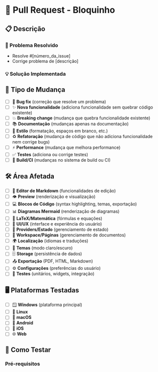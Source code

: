 # 🚀 Pull Request - Bloquinho

## 📋 Descrição

<!-- Descreva brevemente as mudanças implementadas -->

### 🎯 Problema Resolvido
<!-- Link para a issue relacionada ou descrição do problema -->
- Resolve #[número_da_issue]
- Corrige problema de [descrição]

### 💡 Solução Implementada
<!-- Explique como você resolveu o problema -->

## 🔧 Tipo de Mudança

- [ ] 🐛 **Bug fix** (correção que resolve um problema)
- [ ] ✨ **Nova funcionalidade** (adiciona funcionalidade sem quebrar código existente)
- [ ] 💥 **Breaking change** (mudança que quebra funcionalidade existente)
- [ ] 📚 **Documentação** (mudanças apenas na documentação)
- [ ] 🎨 **Estilo** (formatação, espaços em branco, etc.)
- [ ] ♻️ **Refatoração** (mudança de código que não adiciona funcionalidade nem corrige bugs)
- [ ] ⚡ **Performance** (mudança que melhora performance)
- [ ] ✅ **Testes** (adiciona ou corrige testes)
- [ ] 🔧 **Build/CI** (mudanças no sistema de build ou CI)

## 🛠️ Área Afetada

- [ ] 📝 **Editor de Markdown** (funcionalidades de edição)
- [ ] 👁️ **Preview** (renderização e visualização)
- [ ] 💻 **Blocos de Código** (syntax highlighting, temas, exportação)
- [ ] 📊 **Diagramas Mermaid** (renderização de diagramas)
- [ ] 🧮 **LaTeX/Matemática** (fórmulas e equações)
- [ ] 🎨 **UI/UX** (interface e experiência do usuário)
- [ ] 🔌 **Providers/Estado** (gerenciamento de estado)
- [ ] 📁 **Workspace/Páginas** (gerenciamento de documentos)
- [ ] 🌍 **Localização** (idiomas e traduções)
- [ ] 🎨 **Temas** (modo claro/escuro)
- [ ] 🗄️ **Storage** (persistência de dados)
- [ ] 📤 **Exportação** (PDF, HTML, Markdown)
- [ ] ⚙️ **Configurações** (preferências do usuário)
- [ ] 🧪 **Testes** (unitários, widgets, integração)

## 🖥️ Plataformas Testadas

- [ ] 🪟 **Windows** (plataforma principal)
- [ ] 🐧 **Linux**
- [ ] 🍎 **macOS**
- [ ] 📱 **Android**
- [ ] 📱 **iOS**
- [ ] 🌐 **Web**

## 🧪 Como Testar

### Pré-requisitos
